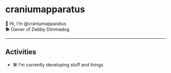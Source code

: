 # craniumapparatus

👋 Hi, I’m @craniumapparatus <br>
:dog2: Owner of Debby Dimmadog

---

## Activities
- :hammer_and_wrench: I’m currently developing stuff and things

<!---
craniumapparatus/craniumapparatus is a ✨ special ✨ repository because its `README.md` (this file) appears on your GitHub profile.
You can click the Preview link to take a look at your changes.
--->
